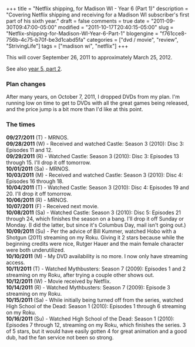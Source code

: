 +++
title = "Netflix shipping, for Madison WI - Year 6 (Part 1)"
description = "Covering Netflix shipping and receiving for a Madison WI subscriber's first part of his sixth year."
draft = false
comments = true
date = "2011-09-30T09:47:00-05:00"
modified = "2011-10-17T20:40:15-05:00"
slug = "Netflix-shipping-for-Madison-WI-Year-6-Part-1"
blogengine = "f761cce8-756b-4c75-b70f-be3d1cabd5fa"
categories = ["dvd / movie", "review", "StrivingLife"]
tags = ["madison wi", "netflix"]
+++

<p>This will cover September 26, 2011 to approximately March 25, 2012.</p>
<p>See also <a href="http://strivinglife.com/words/post/Netflix-shipping-for-Madison-WI-Year-5-Part-2.aspx">year 5, part 2</a>.</p>
<h3>Plan changes</h3>
<p>After many years, on October 7, 2011, I dropped DVDs from my plan. I'm running low on time to get to DVDs with all the great games being released, and the price jump is a bit more than I'd like at this point.</p>
<h3>The times</h3>
<p><strong>09/27/2011</strong> (T) - MRNOS.<br />
<strong>09/28/2011</strong> (W) - Received and watched&nbsp;Castle: Season 3 (2010): Disc 3: Episodes 11 and 12.<br />
<strong>09/29/2011</strong> (R) - Watched Castle: Season 3 (2010): Disc 3: Episodes 13 through 15. I'll drop it off tomorrow.<br />
<strong>10/01/2011</strong> (Sa) - MRNOS.<br />
<strong>10/03/2011</strong> (M) - Received and watched Castle: Season 3 (2010): Disc 4: Episodes 16 through 18.<br />
<strong>10/04/2011</strong> (T) - Watched Castle: Season 3 (2010): Disc 4: Episodes 19 and 20. I'll drop it off tomorrow.<br />
<strong>10/06/2011</strong> (R) - MRNOS.<br />
<strong>10/07/2011</strong> (F) - Received next movie.<br />
<strong>10/08/2011</strong> (Sa) - Watched Castle: Season 3 (2010): Disc 5: Episodes 21 through 24, which finishes the season on a bang. I'll drop it off Sunday or Monday. (I did the latter, but since it's Columbus Day, mail isn't going out.)<br />
<strong>10/09/2011</strong> (Su) - Per the advice of Bill Kummer, watched Hobo with a Shotgun (2011) streaming on my Roku. Giving it 2 stars because while the beginning credits were nice, Rutger Hauer and the main female character were both underutilized.<br />
<strong>10/10/2011</strong> (M) - My DVD availability is no more. I now only have streaming access.<br />
<strong>10/11/2011</strong> (T) - Watched Mythbusters: Season 7 (2009): Episodes 1 and 2 streaming on my Roku, after trying a couple other shows out.<br />
<strong>10/12/2011</strong> (W) - Movie received by Netflix.<br />
<strong>10/14/2011</strong> (R) - Watched Mythbusters: Season 7 (2009): Episode 3 streaming on my Roku.<br />
<strong>10/15/2011</strong> (Sa) - While initially being turned off from the series, watched High School of the Dead: Season 1 (2010): Episodes 1 through 6 streaming on my Roku.<br />
<strong>10/16/2011</strong> (Su) - Watched High School of the Dead: Season 1 (2010): Episodes 7 through 12, streaming on my Roku, which finishes the series. 3 of 5 stars, but it would have easily gotten 4 for great animation and a good dub, had the fan service not been so strong.</p>
